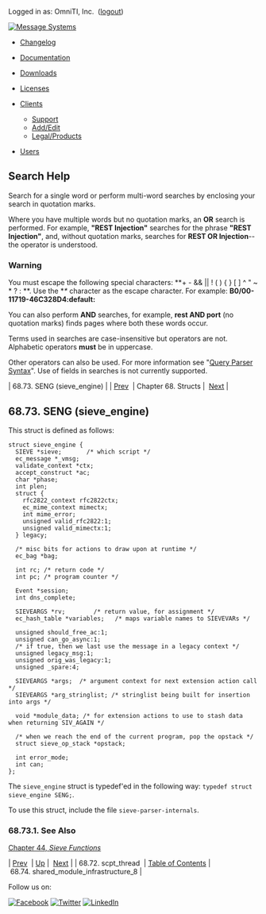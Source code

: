 Logged in as: OmniTI, Inc.  ([logout](https://support.messagesystems.com/logout.php))

[![Message Systems](https://support.messagesystems.com/images/ms-white205.png)](https://support.messagesystems.com/start.php) 

*   [Changelog](https://support.messagesystems.com/start.php?show=changelog)
*   [Documentation](https://support.messagesystems.com/docs/)
*   [Downloads](https://support.messagesystems.com/start.php)

*   [Licenses](https://support.messagesystems.com/license_summary.php)
*   <a href="">Clients</a>
    *   [Support](https://support.messagesystems.com/cs.php)
    *   [Add/Edit](https://support.messagesystems.com/edit_client.php)
    *   [Legal/Products](https://support.messagesystems.com/edit_products.php)
*   [Users](https://support.messagesystems.com/edit_customer.php)

## Search Help

Search for a single word or perform multi-word searches by enclosing your search in quotation marks.

Where you have multiple words but no quotation marks, an **OR** search is performed. For example, **"REST Injection"** searches for the phrase **"REST Injection"**, and, without quotation marks, searches for **REST OR Injection**--the operator is understood.

### Warning

You must escape the following special characters: **+ - && || ! ( ) { } [ ] ^ " ~ * ? : \**. Use the **\** character as the escape character. For example: **B0/00-11719-46C328D4\:default\:**

You can also perform **AND** searches, for example, **rest AND port** (no quotation marks) finds pages where both these words occur.

Terms used in searches are case-insensitive but operators are not. Alphabetic operators **must** be in uppercase.

Other operators can also be used. For more information see "[Query Parser Syntax](https://lucene.apache.org/core/old_versioned_docs/versions/3_0_0/queryparsersyntax.html)". Use of fields in searches is not currently supported.

| 68.73. SENG (sieve_engine) |
| [Prev](structs.scpt_thread.php)  | Chapter 68. Structs |  [Next](structs.shared_module_infrastructure_8.php) |

## 68.73. SENG (sieve_engine)

This struct is defined as follows:

```
struct sieve_engine {
  SIEVE *sieve;       /* which script */
  ec_message *_vmsg;
  validate_context *ctx;
  accept_construct *ac;
  char *phase;
  int plen;
  struct {
    rfc2822_context rfc2822ctx;
    ec_mime_context mimectx;
    int mime_error;
    unsigned valid_rfc2822:1;
    unsigned valid_mimectx:1;
  } legacy;

  /* misc bits for actions to draw upon at runtime */
  ec_bag *bag;

  int rc; /* return code */
  int pc; /* program counter */

  Event *session;
  int dns_complete;

  SIEVEARGS *rv;        /* return value, for assignment */
  ec_hash_table *variables;   /* maps variable names to SIEVEVARs */

  unsigned should_free_ac:1;
  unsigned can_go_async:1;
  /* if true, then we last use the message in a legacy context */
  unsigned legacy_msg:1;
  unsigned orig_was_legacy:1;
  unsigned _spare:4;

  SIEVEARGS *args;  /* argument context for next extension action call */
  SIEVEARGS *arg_stringlist; /* stringlist being built for insertion into args */

  void *module_data; /* for extension actions to use to stash data when returning SIV_AGAIN */

  /* when we reach the end of the current program, pop the opstack */
  struct sieve_op_stack *opstack;

  int error_mode;
  int can;
};
```

The `sieve_engine` struct is typedef'ed in the following way: `typedef struct sieve_engine SENG;`.

To use this struct, include the file `sieve-parser-internals`.

### 68.73.1. See Also

[Chapter 44, *Sieve Functions*](sieve.php "Chapter 44. Sieve Functions") 

| [Prev](structs.scpt_thread.php)  | [Up](structs.php) |  [Next](structs.shared_module_infrastructure_8.php) |
| 68.72. scpt_thread  | [Table of Contents](index.php) |  68.74. shared_module_infrastructure_8 |

Follow us on:

[![Facebook](https://support.messagesystems.com/images/icon-facebook.png)](http://www.facebook.com/messagesystems) [![Twitter](https://support.messagesystems.com/images/icon-twitter.png)](http://twitter.com/#!/MessageSystems) [![LinkedIn](https://support.messagesystems.com/images/icon-linkedin.png)](http://www.linkedin.com/company/message-systems)